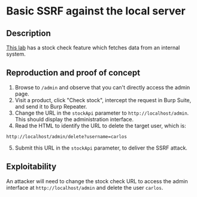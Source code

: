 # Basic SSRF against the local server

## Description

[This lab](https://portswigger.net/web-security/ssrf/lab-basic-ssrf-against-localhost) has a stock check feature which fetches data from an internal system.

## Reproduction and proof of concept

1. Browse to ``/admin`` and observe that you can't directly access the admin page.
2. Visit a product, click "Check stock", intercept the request in Burp Suite, and send it to Burp Repeater.
3. Change the URL in the ``stockApi`` parameter to ``http://localhost/admin``. This should display the administration interface.
4. Read the HTML to identify the URL to delete the target user, which is:

```
http://localhost/admin/delete?username=carlos
```

5. Submit this URL in the ``stockApi`` parameter, to deliver the SSRF attack.


## Exploitability

An attacker will need to change the stock check URL to access the admin interface at `http://localhost/admin` and delete the user `carlos`.
